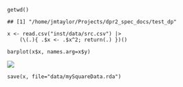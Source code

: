     getwd()

    ## [1] "/home/jmtaylor/Projects/dpr2_spec_docs/test_dp"

    x <- read.csv("inst/data/src.csv") |>
        (\(.){ .$x <- .$x^2; return(.) })()

    barplot(x$x, names.arg=x$y)

![](/home/jmtaylor/Projects/dpr2_spec_docs/test_dp/vignettes/myMarkdown_files/figure-markdown_strict/unnamed-chunk-1-1.png)

    save(x, file="data/mySquareData.rda")
